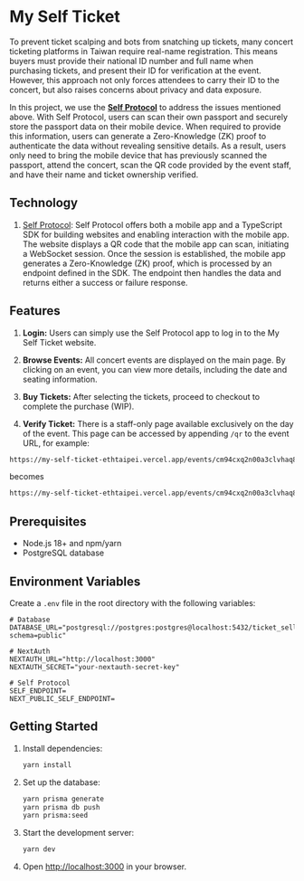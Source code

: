 # My Self Ticket

To prevent ticket scalping and bots from snatching up tickets, many concert ticketing platforms in Taiwan require real-name registration. This means buyers must provide their national ID number and full name when purchasing tickets, and present their ID for verification at the event. However, this approach not only forces attendees to carry their ID to the concert, but also raises concerns about privacy and data exposure.

In this project, we use the [**Self Protocol**](https://self.xyz/) to address the issues mentioned above. With Self Protocol, users can scan their own passport and securely store the passport data on their mobile device. When required to provide this information, users can generate a Zero-Knowledge (ZK) proof to authenticate the data without revealing sensitive details. As a result, users only need to bring the mobile device that has previously scanned the passport, attend the concert, scan the QR code provided by the event staff, and have their name and ticket ownership verified.

## Technology

1. [Self Protocol](https://self.xyz/): Self Protocol offers both a mobile app and a TypeScript SDK for building websites and enabling interaction with the mobile app. The website displays a QR code that the mobile app can scan, initiating a WebSocket session. Once the session is established, the mobile app generates a Zero-Knowledge (ZK) proof, which is processed by an endpoint defined in the SDK. The endpoint then handles the data and returns either a success or failure response.

## Features

1. **Login:** Users can simply use the Self Protocol app to log in to the My Self Ticket website.

2. **Browse Events:** All concert events are displayed on the main page. By clicking on an event, you can view more details, including the date and seating information.

3. **Buy Tickets:** After selecting the tickets, proceed to checkout to complete the purchase (WIP).

4. **Verify Ticket:** There is a staff-only page available exclusively on the day of the event. This page can be accessed by appending `/qr` to the event URL, for example:

```sh
https://my-self-ticket-ethtaipei.vercel.app/events/cm94cxq2n00a3clvhaq8g47ek
```

becomes

```sh
https://my-self-ticket-ethtaipei.vercel.app/events/cm94cxq2n00a3clvhaq8g47ek/qr
```

## Prerequisites

-   Node.js 18+ and npm/yarn
-   PostgreSQL database

## Environment Variables

Create a `.env` file in the root directory with the following variables:

```env
# Database
DATABASE_URL="postgresql://postgres:postgres@localhost:5432/ticket_selling?schema=public"

# NextAuth
NEXTAUTH_URL="http://localhost:3000"
NEXTAUTH_SECRET="your-nextauth-secret-key"

# Self Protocol
SELF_ENDPOINT=
NEXT_PUBLIC_SELF_ENDPOINT=
```

## Getting Started

1. Install dependencies:

    ```bash
    yarn install
    ```

2. Set up the database:

    ```bash
    yarn prisma generate
    yarn prisma db push
    yarn prisma:seed
    ```

3. Start the development server:

    ```bash
    yarn dev
    ```

4. Open [http://localhost:3000](http://localhost:3000) in your browser.
